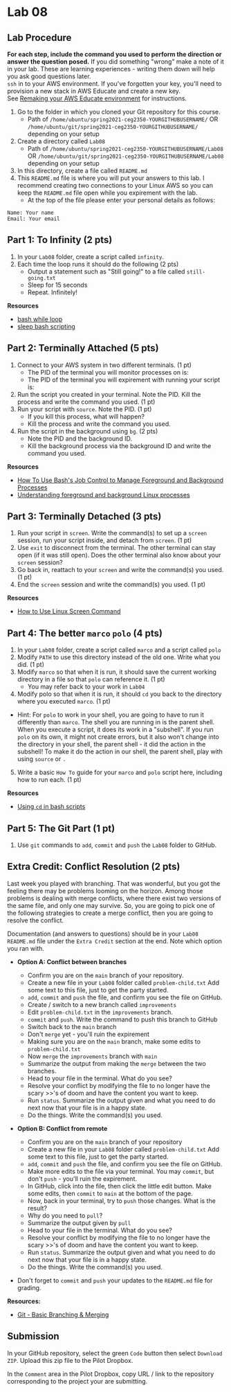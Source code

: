 # Lab 08

## Lab Procedure

**For each step, include the command you used to perform the direction or answer the question posed.** If you did something "wrong" make a note of it in your lab. These are learning experiences - writing them down will help you ask good questions later.  
`ssh` in to your AWS environment. If you've forgotten your key, you'll need to provision a new stack in AWS Educate and create a new key.  
See [Remaking your AWS Educate environment](../../..) for instructions.

1. Go to the folder in which you cloned your Git repository for this course.
   - Path of `/home/ubuntu/spring2021-ceg2350-YOURGITHUBUSERNAME/` OR `/home/ubuntu/git/spring2021-ceg2350-YOURGITHUBUSERNAME/` depending on your setup
2. Create a directory called `Lab08`
   - Path of `/home/ubuntu/spring2021-ceg2350-YOURGITHUBUSERNAME/Lab08` OR `/home/ubuntu/git/spring2021-ceg2350-YOURGITHUBUSERNAME/Lab08` depending on your setup
3. In this directory, create a file called `README.md`
4. This `README.md` file is where you will put your answers to this lab. I recommend creating two connections to your Linux AWS so you can keep the `README.md` file open while you expirement with the lab.
   - At the top of the file please enter your personal details as follows:

```
Name: Your name
Email: Your email

```

## Part 1: To Infinity (2 pts)

1. In your `Lab08` folder, create a script called `infinity`.
2. Each time the loop runs it should do the following (2 pts)
   - Output a statement such as "Still going!" to a file called `still-going.txt`
   - Sleep for 15 seconds
   - Repeat. Infinitely!

**Resources**

- [bash while loop](https://linuxize.com/post/bash-while-loop/)
- [sleep bash scripting](https://www.cyberciti.biz/faq/linux-unix-sleep-bash-scripting/)

## Part 2: Terminally Attached (5 pts)

1. Connect to your AWS system in two different terminals. (1 pt)
   - The PID of the terminal you will monitor processes on is: 
   - The PID of the terminal you will expirement with running your script is: 
2. Run the script you created in your terminal. Note the PID. Kill the process and write the command you used. (1 pt)
3. Run your script with `source`. Note the PID.  (1 pt)
   - If you kill this process, what will happen?  
   - Kill the process and write the command you used.
4. Run the script in the background using `bg`. (2 pts)
   - Note the PID and the background ID. 
   - Kill the background process via the background ID and write the command you used.

**Resources**

- [How To Use Bash's Job Control to Manage Foreground and Background Processes](https://www.digitalocean.com/community/tutorials/how-to-use-bash-s-job-control-to-manage-foreground-and-background-processes)
- [Understanding foreground and background Linux processes](https://linuxconfig.org/understanding-foreground-and-background-linux-processes)

## Part 3: Terminally Detached (3 pts)

1. Run your script in `screen`. Write the command(s) to set up a `screen` session, run your script inside, and detach from `screen`. (1 pt)
2. Use `exit` to disconnect from the terminal.  The other terminal can stay open (if it was still open).  Does the other terminal also know about your `screen` session?
3. Go back in, reattach to your `screen` and write the command(s) you used. (1 pt)
4. End the `screen` session and write the command(s) you used. (1 pt)

**Resources**

- [How to Use Linux Screen Command](https://www.howtogeek.com/662422/how-to-use-linuxs-screen-command/)

## Part 4: The better `marco` `polo` (4 pts)
1. In your `Lab08` folder, create a script called `marco` and a script called `polo`
2. Modify `PATH` to use this directory instead of the old one.  Write what you did. (1 pt)
3. Modify `marco` so that when it is run, it should save the current working directory in a file so that `polo` can reference it. (1 pt)
   - You may refer back to your work in `Lab04`
4. Modify polo so that when it is run, it should `cd` you back to the directory where you executed `marco`. (1 pt)
  - Hint: For `polo` to work in your shell, you are going to have to run it differently than `marco`.  The shell you are running in is the parent shell.  When you execute a script, it does its work in a "subshell".  If you run `polo` on its own, it might not create errors, but it also won't change into the directory in your shell, the parent shell - it did the action in the subshell!  To make it do the action in our shell, the parent shell, play with using `source` or `.`  
5. Write a basic `How To` guide for your `marco` and `polo` script here, including how to run each. (1 pt)

**Resources**

- [Using `cd` in bash scripts](https://www.baeldung.com/linux/cd-command-bash-script)

## Part 5: The Git Part (1 pt)

1. Use `git` commands to `add`, `commit` and `push` the `Lab08` folder to GitHub.

## Extra Credit: Conflict Resolution (2 pts)

Last week you played with branching.  That was wonderful, but you got the feeling there may be problems looming on the horizon.  Among those problems is dealing with merge conflicts, where there exist two versions of the same file, and only one may survive.  So, you are going to pick one of the following strategies to create a merge conflict, then you are going to resolve the conflict.

Documentation (and answers to questions) should be in your `Lab08` `README.md` file under the `Extra Credit` section at the end.  Note which option you ran with.

- **Option A: Conflict between branches**
   - Confirm you are on the `main` branch of your repository.
   - Create a new file in your `Lab08` folder called `problem-child.txt`  Add some text to this file, just to get the party started.
   - `add`, `commit` and `push` the file, and confirm you see the file on GitHub.
   - Create / switch to a new branch called `improvements`
   - Edit `problem-child.txt` in the `improvements` branch.
   - `commit` and `push`.  Write the command to push this branch to GitHub
   - Switch back to the `main` branch
   - Don't `merge` yet - you'll ruin the expirement
   - Making sure you are on the `main` branch, make some edits to `problem-child.txt`
   - Now `merge` the `improvements` branch with `main`
   - Summarize the output from making the `merge` between the two branches.
   - Head to your file in the terminal.  What do you see?
   - Resolve your conflict by modifying the file to no longer have the scary >>'s of doom and have the content you want to keep.
   - Run `status`.  Summarize the output given and what you need to do next now that your file is in a happy state.
   - Do the things.  Write the command(s) you used.
- **Option B: Conflict from remote**
   - Confirm you are on the `main` branch of your repository
   - Create a new file in your `Lab08` folder called `problem-child.txt`  Add some text to this file, just to get the party started.
   - `add`, `commit` and `push` the file, and confirm you see the file on GitHub.
   - Make more edits to the file via your terminal.  You may `commit`, but don't `push` - you'll ruin the expirement.
   - In GitHub, click into the file, then click the little edit button.  Make some edits, then `commit` to `main` at the bottom of the page.
   - Now, back in your terminal, try to `push` those changes.  What is the result?
   - Why do you need to `pull`?
   - Summarize the output given by `pull`
   - Head to your file in the terminal.  What do you see?
   - Resolve your conflict by modifying the file to no longer have the scary >>'s of doom and have the content you want to keep.
   - Run `status`.  Summarize the output given and what you need to do next now that your file is in a happy state.
   - Do the things.  Write the command(s) you used.

- Don't forget to `commit` and `push` your updates to the `README.md` file for grading.

**Resources:**

- [Git - Basic Branching & Merging](https://git-scm.com/book/en/v2/Git-Branching-Basic-Branching-and-Merging)

## Submission

In your GitHub repository, select the green `Code` button then select `Download ZIP`. Upload this zip file to the Pilot Dropbox.

In the `Comment` area in the Pilot Dropbox, copy URL / link to the repository corresponding to the project your are submitting.
